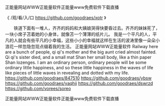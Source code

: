 
正能量网站WWW正能量软件正能量www免费软件下载直播




《 /观/看/入/口  https://github.com/goodraes/xotr 》




　　铁道下面有一堆人，齐齐的妈妈和大姨娘哭得快要昏过去。齐齐的妹妹死了，一块小席子苫着她的小身体，就像苫一个薄薄的纸片儿。
我是一个平凡的人，平凡的人就会有些平凡的小幸福，这些小小的幸福就这样在生活的波涛里像一朵朵小浪花一样忽隐忽现点缀着我的生活。
正能量网站WWW正能量软件
Railway here are a bunch of people, qi qi's mother and the big aunt cried almost fainted.
Qi qi's sister died, and a small mat Shan her small body, like a thin paper Shan lozenges.
I am an ordinary person, ordinary people will be some ordinary little happiness, and so these little happiness in the waves of life like pieces of little waves in revealing and dotted with my life.
https://github.com/goodraes/847510
https://github.com/goodraes/ybsw
https://github.com/goodraes/yaqhji
https://github.com/goodraes/dswrzd
https://github.com/vorees/soreo





正能量网站WWW正能量软件正能量www免费软件下载直播
